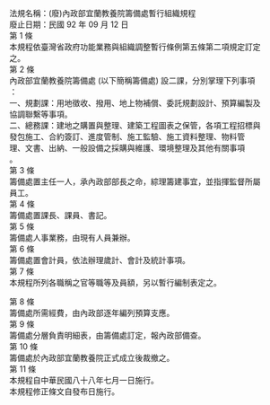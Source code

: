 法規名稱：(廢)內政部宜蘭教養院籌備處暫行組織規程  
廢止日期：民國 92 年 09 月 12 日  
第 1 條  
本規程依臺灣省政府功能業務與組織調整暫行條例第五條第二項規定訂定  
之。  
第 2 條  
內政部宜蘭教養院籌備處 (以下簡稱籌備處) 設二課，分別掌理下列事項  
：  
一、規劃課：用地徵收、撥用、地上物補償、委託規劃設計、預算編製及  
協調聯繫等事項。  
二、總務課：建地之購置與整理、建築工程圖表之保管，各項工程招標與  
發包施工、合約簽訂、進度管制、施工監驗、施工資料整理、物料管  
理、文書、出納、一般設備之採購與維護、環境整理及其他有關事項  
。  
第 3 條  
籌備處置主任一人，承內政部部長之命，綜理籌建事宜，並指揮監督所屬  
員工。  
第 4 條  
籌備處置課長、課員、書記。  
第 5 條  
籌備處人事業務，由現有人員兼辦。  
第 6 條  
籌備處置會計員，依法辦理歲計、會計及統計事項。  
第 7 條  
本規程所列各職稱之官等職等及員額，另以暫行編制表定之。  


第 8 條  
籌備處所需經費，由內政部逐年編列預算支應。  
第 9 條  
籌備處分層負責明細表，由籌備處訂定，報內政部備查。  
第 10 條  
籌備處於內政部宜蘭教養院正式成立後裁撤之。  
第 11 條  
本規程自中華民國八十八年七月一日施行。  
本規程修正條文自發布日施行。  


